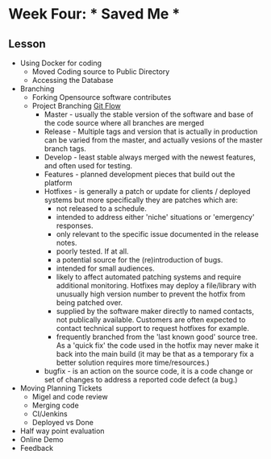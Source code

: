 # Week Four: * Saved Me * 

## Lesson
  - Using Docker for coding
    - Moved Coding source to Public Directory
    - Accessing the Database
  - Branching
    - Forking Opensource software contributes
    - Project Branching [Git Flow](https://www.atlassian.com/git/tutorials/comparing-workflows/gitflow-workflow)
      - Master - usually the stable version of the software and base of the code source where all branches are merged
      - Release - Multiple tags and version that is actually in production can be varied from the master, and actually vesions of the master branch tags.
      - Develop - least stable always merged with the newest features, and often used for testing.
      - Features - planned development pieces that build out the platform 
      - Hotfixes - is generally a patch or update for clients / deployed systems but more specifically they are patches which are:
        * not released to a schedule.
        * intended to address either 'niche' situations or 'emergency' responses.
        * only relevant to the specific issue documented in the release notes.
        * poorly tested. If at all.
        * a potential source for the (re)introduction of bugs.
        * intended for small audiences.
        * likely to affect automated patching systems and require additional monitoring. Hotfixes may deploy a file/library with unusually high version number to prevent the hotfix from being patched over.
        * supplied by the software maker directly to named contacts, not publically available. Customers are often expected to contact technical support to request hotfixes for example.
        * frequently branched from the 'last known good' source tree. As a 'quick fix' the code used in the hotfix may never make it back into the main build (it may be that as a temporary fix a better solution requires more time/resources.)
      - bugfix - is an action on the source code, it is a code change or set of changes to address a reported code defect (a bug.)
  - Moving Planning Tickets
    - Migel and code review
    - Merging code
    - CI/Jenkins
    - Deployed vs Done
  - Half way point evaluation
  - Online Demo
  - Feedback